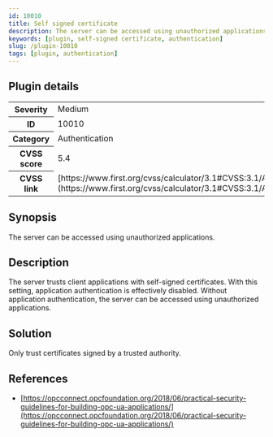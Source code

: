 ```yaml
---
id: 10010
title: Self signed certificate
description: The server can be accessed using unauthorized applications.
keywords: [plugin, self-signed certificate, authentication]
slug: /plugin-10010
tags: [plugin, authentication]
---
```


## Plugin details

<table>
  <tr>
    <th>Severity</th>
    <td>Medium</td>
  </tr>
  <tr>
    <th>ID</th>
    <td>10010</td>
  </tr>
    <tr>
    <th>Category</th>
    <td>Authentication</td>
  </tr>
    <tr>
    <th>CVSS score</th>
    <td>5.4</td>
  </tr>
  <tr>
    <th>CVSS link</th>
    <td>[https://www.first.org/cvss/calculator/3.1#CVSS:3.1/AV:N/AC:L/PR:L/UI:N/S:U/C:L/I:L/A:N](https://www.first.org/cvss/calculator/3.1#CVSS:3.1/AV:N/AC:L/PR:L/UI:N/S:U/C:L/I:L/A:N)</td>
  </tr>
</table>

## Synopsis

The server can be accessed using unauthorized applications.

## Description

The server trusts client applications with self-signed certificates. With this setting, application authentication is effectively disabled. Without application authentication, the server can be accessed using unauthorized applications.

## Solution

Only trust certificates signed by a trusted authority.

## References

* [https://opcconnect.opcfoundation.org/2018/06/practical-security-guidelines-for-building-opc-ua-applications/](https://opcconnect.opcfoundation.org/2018/06/practical-security-guidelines-for-building-opc-ua-applications/)

